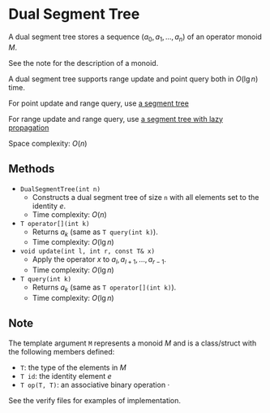 # Dual Segment Tree

A dual segment tree stores a sequence $(a_0, a_1, \dots, a_n)$ of an operator monoid $M$.

See the note for the description of a monoid.

A dual segment tree supports range update and point query both in $O(\lg n)$ time.

For point update and range query, use [a segment tree](segment_tree.md)

For range update and range query, use [a segment tree with lazy propagation](lazy_segment_tree.md)

Space complexity: $O(n)$

## Methods

- `DualSegmentTree(int n)`
    - Constructs a dual segment tree of size `n` with all elements set to the identity $e$.
    - Time complexity: $O(n)$
- `T operator[](int k)`
    - Returns $a_k$ (same as `T query(int k)`).
    - Time complexity: $O(\lg n)$
- `void update(int l, int r, const T& x)`
    - Apply the operator $x$ to $a_l, a_{l+1}, \dots, a_{r-1}$.
    - Time complexity: $O(\lg n)$
- `T query(int k)`
    - Returns $a_k$ (same as `T operator[](int k)`).
    - Time complexity: $O(\lg n)$

## Note

The template argument `M` represents a monoid $M$ and is a class/struct with the following members defined:
* `T`: the type of the elements in $M$
* `T id`: the identity element $e$
* `T op(T, T)`: an associative binary operation $\cdot$

See the verify files for examples of implementation.